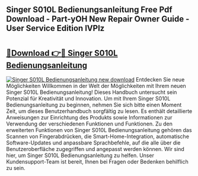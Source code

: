 ## Singer S010L Bedienungsanleitung Free Pdf Download - Part-yOH New Repair Owner Guide - User Service Edition lVPlz

# <h2><a href="http://df1z13.blite.top/?on=Singer+S010L+Bedienungsanleitung">🔗Download 👉🔴 Singer S010L Bedienungsanleitung</a></h2>

[![Singer S010L Bedienungsanleitung new download](https://i.imgur.com/lujVjoI.png)](http://df1z13.blite.top/?on=Singer+S010L+Bedienungsanleitung)
Entdecken Sie neue Möglichkeiten Willkommen in der Welt der Möglichkeiten mit Ihrem neuen Singer S010L Bedienungsanleitung! Dieses Handbuch untersucht sein Potenzial für Kreativität und Innovation. Um mit Ihrem Singer S010L Bedienungsanleitung zu beginnen, nehmen Sie sich bitte einen Moment Zeit, um dieses Benutzerhandbuch sorgfältig zu lesen. Es enthält detaillierte Anweisungen zur Einrichtung des Produkts sowie Informationen zur Verwendung der verschiedenen Funktionen und Funktionen. Zu den erweiterten Funktionen von Singer S010L Bedienungsanleitung gehören das Scannen von Fingerabdrücken, die Smart-Home-Integration, automatische Software-Updates und anpassbare Sprachbefehle, auf die alle über die Benutzeroberfläche zugegriffen und angepasst werden können. Wir sind hier, um Singer S010L Bedienungsanleitung zu helfen. Unser Kundensupport-Team ist bereit, Ihnen bei Fragen oder Bedenken behilflich zu sein.
